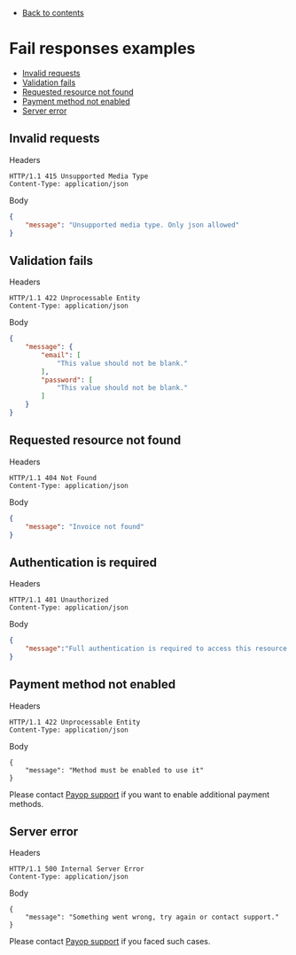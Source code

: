 * [Back to contents](../Readme.md#contents)

# Fail responses examples

* [Invalid requests](#invalid-requests)
* [Validation fails](#validation-fails)
* [Requested resource not found](#requested-resource-not-found)
* [Payment method not enabled](#payment-method-not-enabled)
* [Server error](#server-error)

## Invalid requests
    
Headers
```
HTTP/1.1 415 Unsupported Media Type
Content-Type: application/json
```
Body
```json
{
    "message": "Unsupported media type. Only json allowed"
}
```

## Validation fails

Headers
```
HTTP/1.1 422 Unprocessable Entity
Content-Type: application/json
```
Body
```json
{
    "message": {
        "email": [
            "This value should not be blank."
        ],
        "password": [
            "This value should not be blank."
        ]
    }
}
```

## Requested resource not found

Headers
```
HTTP/1.1 404 Not Found
Content-Type: application/json
```
Body
```json
{
    "message": "Invoice not found"
}
```

## Authentication is required

Headers
```
HTTP/1.1 401 Unauthorized
Content-Type: application/json
```
Body
```json
{
    "message":"Full authentication is required to access this resource."
}
```

## Payment method not enabled

Headers
```
HTTP/1.1 422 Unprocessable Entity
Content-Type: application/json
```
Body
```
{
    "message": "Method must be enabled to use it"
}
```

Please contact [Payop support](https://payop.com/en/contact-us) if you want to enable additional payment methods.

## Server error

Headers
```
HTTP/1.1 500 Internal Server Error
Content-Type: application/json
```
Body
```
{
    "message": "Something went wrong, try again or contact support."
}
```

Please contact [Payop support](https://payop.com/en/contact-us) if you faced such cases.
